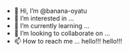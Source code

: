 - 👋 Hi, I’m @banana-oyatu
- 👀 I’m interested in ...
- 🌱 I’m currently learning ...
- 💞️ I’m looking to collaborate on ...
- 📫 How to reach me ...
hello!!!
hello!!!
<!---
banana-oyatu/ba
